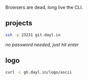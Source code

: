 Browsers are dead, long live the CLI.

## projects
```sh
ssh -p 23231 git.dayl.in
```
*no password needed, just hit enter*

## logo
```sh
curl -L gh.dayl.in/logo/ascii
```
